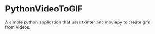 # PythonVideoToGIF
A simple python application that uses tkinter and moviepy to create gifs from videos.
